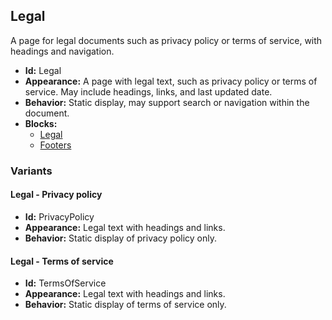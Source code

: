 ## Legal
A page for legal documents such as privacy policy or terms of service, with headings and navigation.
- **Id:** Legal
- **Appearance:** A page with legal text, such as privacy policy or terms of service. May include headings, links, and last updated date.
- **Behavior:** Static display, may support search or navigation within the document.
- **Blocks:**
  - [Legal](../blocks/Legal.md)
  - [Footers](../blocks/Footers.md)
### Variants
#### Legal - **Privacy policy**
- **Id:** PrivacyPolicy
- **Appearance:** Legal text with headings and links.
- **Behavior:** Static display of privacy policy only.
#### Legal - **Terms of service**
- **Id:** TermsOfService
- **Appearance:** Legal text with headings and links.
- **Behavior:** Static display of terms of service only.

